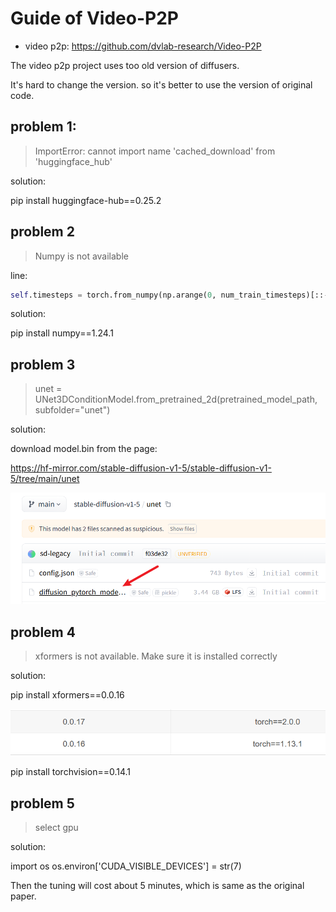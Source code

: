 # Guide of Video-P2P

- video p2p: https://github.com/dvlab-research/Video-P2P

The video p2p project uses too old version of diffusers.

It's hard to change the version. so it's better to use the version of original code.

## problem 1: 



> ImportError: cannot import name 'cached_download' from 'huggingface_hub'

solution: 

pip install huggingface-hub==0.25.2

## problem 2  

> Numpy is not available

line:

```python
self.timesteps = torch.from_numpy(np.arange(0, num_train_timesteps)[::-1].copy())
```

solution:

pip install numpy==1.24.1

## problem 3

> unet = UNet3DConditionModel.from_pretrained_2d(pretrained_model_path, subfolder="unet")

solution:

download model.bin from the page:

https://hf-mirror.com/stable-diffusion-v1-5/stable-diffusion-v1-5/tree/main/unet

![alt text](img/img-1.png)


## problem 4

> xformers is not available. Make sure it is installed correctly


solution:

pip install xformers==0.0.16

![alt text](img/img-2.png)

pip install torchvision==0.14.1

## problem 5

> select gpu

solution:


import os
os.environ['CUDA_VISIBLE_DEVICES'] = str(7)

Then the tuning will cost about 5 minutes, which is same as the original paper.